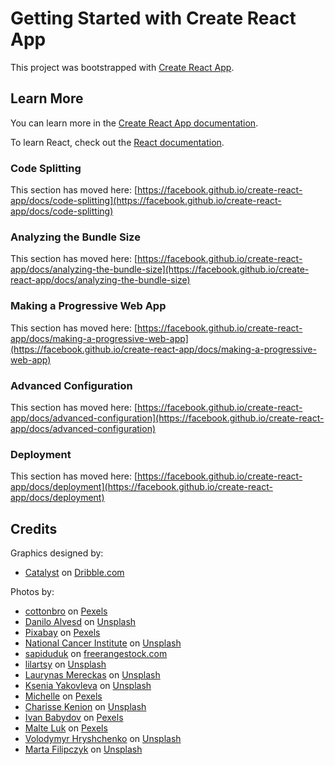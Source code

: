 # Getting Started with Create React App

This project was bootstrapped with [Create React App](https://github.com/facebook/create-react-app).

## Learn More

You can learn more in the [Create React App documentation](https://facebook.github.io/create-react-app/docs/getting-started).

To learn React, check out the [React documentation](https://reactjs.org/).

### Code Splitting

This section has moved here: [https://facebook.github.io/create-react-app/docs/code-splitting](https://facebook.github.io/create-react-app/docs/code-splitting)

### Analyzing the Bundle Size

This section has moved here: [https://facebook.github.io/create-react-app/docs/analyzing-the-bundle-size](https://facebook.github.io/create-react-app/docs/analyzing-the-bundle-size)

### Making a Progressive Web App

This section has moved here: [https://facebook.github.io/create-react-app/docs/making-a-progressive-web-app](https://facebook.github.io/create-react-app/docs/making-a-progressive-web-app)

### Advanced Configuration

This section has moved here: [https://facebook.github.io/create-react-app/docs/advanced-configuration](https://facebook.github.io/create-react-app/docs/advanced-configuration)

### Deployment

This section has moved here: [https://facebook.github.io/create-react-app/docs/deployment](https://facebook.github.io/create-react-app/docs/deployment)

## Credits

Graphics designed by:

- <a href="https://dribbble.com/catalystvibes">Catalyst</a> on <a href="https://dribbble.com/shots/14078370-medicine">Dribble.com</a>

Photos by:

- <a href="https://www.pexels.com/photo/addiction-candy-face-portrait-5723610/">cottonbro</a> on <a href="https://www.pexels.com/photo/addiction-candy-face-portrait-5723610/">Pexels</a>
- <a href="https://unsplash.com/@daniloalvesd?utm_source=unsplash&utm_medium=referral&utm_content=creditCopyText">Danilo Alvesd</a> on <a href="https://unsplash.com/s/photos/pills?utm_source=unsplash&utm_medium=referral&utm_content=creditCopyText">Unsplash</a>
- <a href="https://www.pexels.com/photo/20-mg-label-blister-pack-208512/">Pixabay</a> on <a href="https://www.pexels.com/photo/20-mg-label-blister-pack-208512/">Pexels</a>
- <a href="https://unsplash.com/@nci?utm_source=unsplash&utm_medium=referral&utm_content=creditCopyText">National Cancer Institute</a> on <a href="https://unsplash.com/?utm_source=unsplash&utm_medium=referral&utm_content=creditCopyText">Unsplash</a>
- <a href="https://freerangestock.com/photographer/sapiduduk/4815">sapiduduk</a> on <a href="https://freerangestock.com/photographer/sapiduduk/4815">freerangestock.com</a>
- <a href="https://unsplash.com/@lilartsy?utm_source=unsplash&utm_medium=referral&utm_content=creditCopyText">lilartsy</a> on <a href="https://unsplash.com/?utm_source=unsplash&utm_medium=referral&utm_content=creditCopyText">Unsplash</a>
- <a href="https://unsplash.com/@laurynasm?utm_source=unsplash&utm_medium=referral&utm_content=creditCopyText">Laurynas Mereckas</a> on <a href="https://unsplash.com/?utm_source=unsplash&utm_medium=referral&utm_content=creditCopyText">Unsplash</a>
- <a href="https://unsplash.com/@ksyfffka07?utm_source=unsplash&utm_medium=referral&utm_content=creditCopyText">Ksenia Yakovleva</a> on <a href="https://unsplash.com/?utm_source=unsplash&utm_medium=referral&utm_content=creditCopyText">Unsplash</a>
- <a href="https://www.pexels.com/photo/anonymous-female-with-pills-in-hand-and-bottle-6798730/">Michelle</a> on <a href="https://www.pexels.com/photo/anonymous-female-with-pills-in-hand-and-bottle-6798730/">Pexels</a>
- <a href="https://unsplash.com/@charissek?utm_source=unsplash&utm_medium=referral&utm_content=creditCopyText">Charisse Kenion</a> on <a href="https://unsplash.com/?utm_source=unsplash&utm_medium=referral&utm_content=creditCopyText">Unsplash</a>
- <a href="https://www.pexels.com/photo/magnifier-placed-near-green-pills-7788340/">Ivan Babydov</a> on <a href="https://www.pexels.com/photo/magnifier-placed-near-green-pills-7788340/">Pexels</a>
- <a href="https://www.pexels.com/pl-pl/zdjecie/marketing-mezczyzna-kreatywny-biuro-5310566/">Malte Luk</a> on <a href="https://www.pexels.com/pl-pl/zdjecie/marketing-mezczyzna-kreatywny-biuro-5310566/">Pexels</a>
- <a href="https://unsplash.com/@lunarts?utm_source=unsplash&utm_medium=referral&utm_content=creditCopyText">Volodymyr Hryshchenko</a> on <a href="https://unsplash.com/?utm_source=unsplash&utm_medium=referral&utm_content=creditCopyText">Unsplash</a>
- <a href="https://unsplash.com/@martafilipczyk?utm_source=unsplash&utm_medium=referral&utm_content=creditCopyText">Marta Filipczyk</a> on <a href="https://unsplash.com/?utm_source=unsplash&utm_medium=referral&utm_content=creditCopyText">Unsplash</a>
